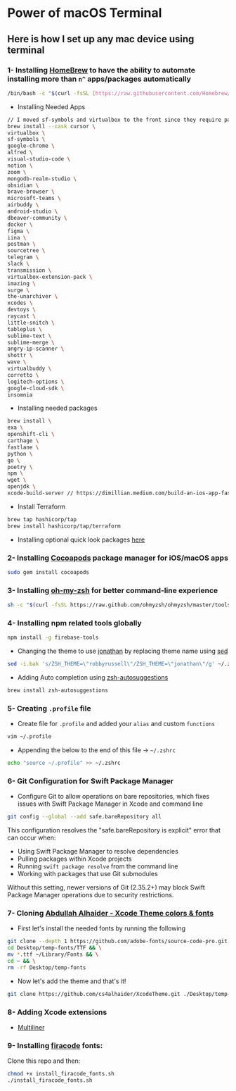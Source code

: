 # Power of macOS Terminal

## Here is how I set up any mac device using terminal

### 1- Installing [HomeBrew](https://brew.sh) to have the ability to automate installing more than `n^` apps/packages automatically

```bash
/bin/bash -c "$(curl -fsSL [https://raw.githubusercontent.com/Homebrew/install/HEAD/install.sh](https://raw.githubusercontent.com/Homebrew/install/HEAD/install.sh))"
```

- Installing Needed Apps

```bash
// I moved sf-symbols and virtualbox to the front since they require passwords 
brew install --cask cursor \
virtualbox \
sf-symbols \
google-chrome \
alfred \
visual-studio-code \
notion \
zoom \
mongodb-realm-studio \
obsidian \
brave-browser \
microsoft-teams \
airbuddy \
android-studio \
dbeaver-community \
docker \
figma \
iina \
postman \
sourcetree \
telegram \
slack \
transmission \
virtualbox-extension-pack \
imazing \
surge \
the-unarchiver \
xcodes \
devtoys \
raycast \
little-snitch \
tableplus \
sublime-text \
sublime-merge \
angry-ip-scanner \
shottr \
wave \
virtualbuddy \
corretto \
logitech-options \
google-cloud-sdk \
insomnia
```

- Installing needed packages

```bash
brew install \
exa \
openshift-cli \
carthage \
fastlane \
python \
go \
poetry \
npm \
wget \
openjdk \
xcode-build-server // https://dimillian.medium.com/build-an-ios-app-faster-than-ever-with-xtool-d6dd7780c5f7
```

- Install Terraform
```bash
brew tap hashicorp/tap
brew install hashicorp/tap/terraform
```

- Installing optional quick look packages [here](https://github.com/sindresorhus/quick-look-plugins)

### 2- Installing [Cocoapods](https://cocoapods.org) package manager for iOS/macOS apps

```bash
sudo gem install cocoapods
```

### 3- Installing [oh-my-zsh](https://ohmyz.sh) for better command-line experience

```bash
sh -c "$(curl -fsSL https://raw.github.com/ohmyzsh/ohmyzsh/master/tools/install.sh)"
```

### 4- Installing npm related tools globally
```bash
npm install -g firebase-tools
```

- Changing the theme to use [jonathan](https://github.com/ohmyzsh/ohmyzsh/wiki/Themes#jonathan) by replacing theme name using [sed](https://www.geeksforgeeks.org/sed-command-in-linux-unix-with-examples/)

```bash
sed -i.bak 's/ZSH_THEME=\"robbyrussell\"/ZSH_THEME=\"jonathan\"/g' ~/.zshrc
```

- Adding Auto completion using [zsh-autosuggestions](https://github.com/zsh-users/zsh-autosuggestions)

```bash
brew install zsh-autosuggestions
```

### 5- Creating `.profile` file

- Create file for `.profile` and added your `alias` and custom `functions`

```bash
vim ~/.profile
```

- Appending the below to the end of this file → `~/.zshrc`

```bash
echo "source ~/.profile" >> ~/.zshrc
```

### 6- Git Configuration for Swift Package Manager

- Configure Git to allow operations on bare repositories, which fixes issues with Swift Package Manager in Xcode and command line

```bash
git config --global --add safe.bareRepository all
```

This configuration resolves the "safe.bareRepository is explicit" error that can occur when:
- Using Swift Package Manager to resolve dependencies
- Pulling packages within Xcode projects
- Running `swift package resolve` from the command line
- Working with packages that use Git submodules

Without this setting, newer versions of Git (2.35.2+) may block Swift Package Manager operations due to security restrictions.

### 7- Cloning [Abdullah Alhaider - Xcode Theme colors & fonts](https://github.com/cs4alhaider/XcodeTheme)

- First let's install the needed fonts by running the following

```bash
git clone --depth 1 https://github.com/adobe-fonts/source-code-pro.git ./Desktop/temp-fonts && \
cd Desktop/temp-fonts/TTF && \
mv *.ttf ~/Library/Fonts && \
cd ~ && \
rm -rf Desktop/temp-fonts

```

- Now let's add the theme and that's it!

```bash
git clone https://github.com/cs4alhaider/XcodeTheme.git ./Desktop/temp-theme && cd Desktop/temp-theme && mkdir -p ~/Library/Developer/Xcode/UserData/FontAndColorThemes && mv *.xccolortheme ~/Library/Developer/Xcode/UserData/FontAndColorThemes && cd ~ && rm -rf Desktop/temp-theme
```

### 8- Adding Xcode extensions
* [Multiliner](https://github.com/aheze/Multiliner)

### 9- Installing [firacode](https://github.com/tonsky/FiraCode) fonts:
Clone this repo and then:
```bash
chmod +x install_firacode_fonts.sh
./install_firacode_fonts.sh
```
